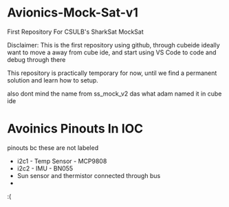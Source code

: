 # Avionics-Mock-Sat-v1
First Repository For CSULB's SharkSat MockSat 

Disclaimer:
This is the first repository using github, through cubeide
ideally want to move a away from cube ide, and start using VS Code
to code and debug through there

This repository is practically temporary for now, until we find a permanent solution and learn how to setup.

also dont mind the name from ss_mock_v2 das what adam named it in cube ide


# Avoinics Pinouts In IOC
pinouts bc these are not labeled
- i2c1 - Temp Sensor - MCP9808
- i2c2 - IMU - BN055
- Sun sensor and thermistor connected through bus
- 

:(
